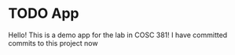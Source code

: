 # TODO App
Hello! This is a demo app for the lab in COSC 381!
I have committed commits to this project now
